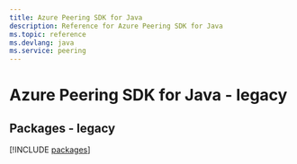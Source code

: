 ```yaml
---
title: Azure Peering SDK for Java
description: Reference for Azure Peering SDK for Java
ms.topic: reference
ms.devlang: java
ms.service: peering
---
```

# Azure Peering SDK for Java - legacy
## Packages - legacy
[!INCLUDE [packages](peering-index.md)]

